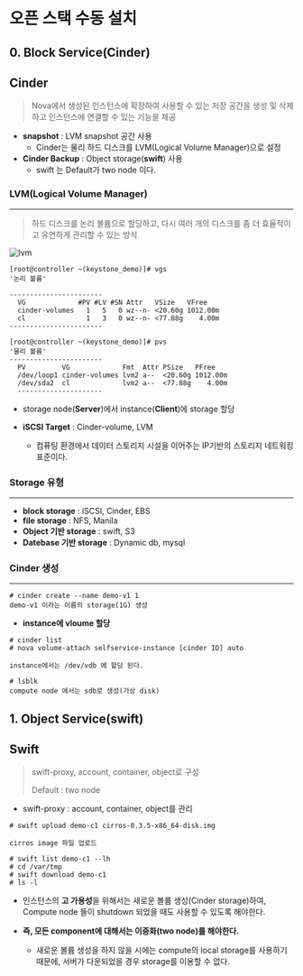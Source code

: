 # 오픈 스택 수동 설치



## 0. Block Service(Cinder)



<h2> Cinder </h2>

> Nova에서 생성된 인스턴스에 확장하여 사용할 수 있는 저장 공간을 생성 및 삭제하고 인스턴스에 연결할 수 있는 기능을 제공



- **snapshot** : LVM snapshot 공간 사용
  - Cinder는 물리 하드 디스크를 LVM(Logical Volume Manager)으로 설정
- **Cinder Backup** : Object storage(**swift**) 사용
  - swift 는 Default가 two node 이다.





<h3>LVM(Logical Volume Manager)</h3>

---

> 하드 디스크를 논리 볼륨으로 할당하고, 다시 여러 개의 디스크를 좀 더 효율적이고 유연하게 관리할 수 있는 방식

![lvm](https://user-images.githubusercontent.com/58682321/71801104-3ecf6780-309d-11ea-838a-c1eecb2e7482.PNG)

```shell
[root@controller ~(keystone_demo)]# vgs 
'논리 볼륨'

-----------------------
  VG             #PV #LV #SN Attr   VSize   VFree   
  cinder-volumes   1   5   0 wz--n- <20.60g 1012.00m
  cl               1   3   0 wz--n- <77.88g    4.00m
-----------------------

[root@controller ~(keystone_demo)]# pvs
'물리 볼륨'
-----------------------
  PV         VG             Fmt  Attr PSize   PFree   
  /dev/loop1 cinder-volumes lvm2 a--  <20.60g 1012.00m
  /dev/sda2  cl             lvm2 a--  <77.88g    4.00m
  ---------------------

```



- storage node(**Server**)에서 instance(**Client**)에 storage 할당

- **iSCSI Target** : Cinder-volume, LVM
  - 컴퓨팅 환경에서 데이터 스토리지 시설을 이어주는 IP기반의 스토리지 네트워킹 표준이다.



<h3> Storage 유형 </h3>

---

- **block storage** : iSCSI, Cinder, EBS
- **file storage** : NFS, Manila
- **Object 기반 storage** : swift, S3
- **Datebase 기반 storage** : Dynamic db, mysql



### Cinder 생성

---



```shell
# cinder create --name demo-v1 1
demo-v1 이라는 이름의 storage(1G) 생성
```



- **instance에 vloume 할당**

```shell
# cinder list
# nova volume-attach selfservice-instance [cinder ID] auto

instance에서는 /dev/vdb 에 할당 된다.

# lsblk 
compute node 에서는 sdb로 생성(가상 disk)
```











## 1. Object Service(swift)



<h2> Swift </h2>

> swift-proxy, account, container, object로 구성
>
> Default : two node

- swift-proxy : account, container, object를 관리



```shell
# swift upload demo-c1 cirros-0.3.5-x86_64-disk.img

cirros image 파일 업로드

# swift list demo-c1 --lh
# cd /var/tmp
# swift download demo-c1
# ls -l
```



- 인스턴스의 **고 가용성**을 위해서는 새로운 볼륨 생성(Cinder storage)하여, Compute node 들이 shutdown 되었을 때도 사용할 수 있도록 해야한다.

- **즉, 모든 component에 대해서는 이중화(two node)를 해야한다.**

  - 새로운 볼륨 생성을 하지 않을 시에는 compute의 local storage를 사용하기 때문에, 서버가 다운되었을 경우 storage를 이용할 수 없다.

    